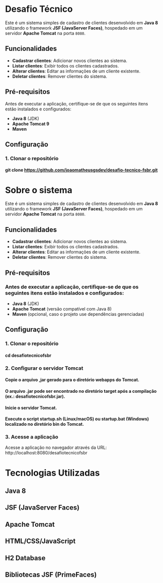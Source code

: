 # Desafio Técnico

Este é um sistema simples de cadastro de clientes desenvolvido em **Java 8** utilizando o framework **JSF (JavaServer Faces)**, hospedado em um servidor **Apache Tomcat** na porta `8080`. 

## Funcionalidades

- **Cadastrar clientes**: Adicionar novos clientes ao sistema.
- **Listar clientes**: Exibir todos os clientes cadastrados.
- **Alterar clientes**: Editar as informações de um cliente existente.
- **Deletar clientes**: Remover clientes do sistema.

## Pré-requisitos

Antes de executar a aplicação, certifique-se de que os seguintes itens estão instalados e configurados:

- **Java 8** (JDK)
- **Apache Tomcat 9** 
- **Maven** 

## Configuração

### 1. Clonar o repositório

#### git clone https://github.com/joaomatheusgsdev/desafio-tecnico-fsbr.git


# Sobre o sistema

Este é um sistema simples de cadastro de clientes desenvolvido em **Java 8** utilizando o framework **JSF (JavaServer Faces)**, hospedado em um servidor **Apache Tomcat** na porta `8080`. 

## Funcionalidades

- **Cadastrar clientes**: Adicionar novos clientes ao sistema.
- **Listar clientes**: Exibir todos os clientes cadastrados.
- **Alterar clientes**: Editar as informações de um cliente existente.
- **Deletar clientes**: Remover clientes do sistema.

## Pré-requisitos

### Antes de executar a aplicação, certifique-se de que os seguintes itens estão instalados e configurados:

- **Java 8** (JDK)
- **Apache Tomcat** (versão compatível com Java 8)
- **Maven** (opcional, caso o projeto use dependências gerenciadas)

## Configuração

### 1. Clonar o repositório

#### cd desafiotecnicofsbr

### 2. Configurar o servidor Tomcat
#### Copie o arquivo ,jar gerado para o diretório webapps do Tomcat.
#### O arquivo .jar pode ser encontrado no diretório target após a compilação (ex.: desafiotecnicofsbr.jar).
#### Inicie o servidor Tomcat.
#### Execute o script startup.sh (Linux/macOS) ou startup.bat (Windows) localizado no diretório bin do Tomcat.
### 3. Acesse a aplicação
Acesse a aplicação no navegador através da URL: http://localhost:8080/desafiotecnicofsbr



# Tecnologias Utilizadas
## Java 8
## JSF (JavaServer Faces)
## Apache Tomcat
## HTML/CSS/JavaScript
## H2 Database
## Bibliotecas JSF (PrimeFaces)
